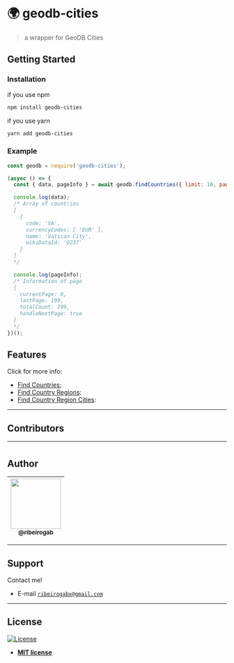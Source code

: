 <!-- <h1 align="center">
<img src="https://i.ibb.co/WysD55S/geodb-cities.png" alt="GeoDB Cities" width="250"/>
</h1> -->

# 🌍 geodb-cities

> a wrapper for GeoDB Cities

## Getting Started

### Installation

if you use npm

```zsh
npm install geodb-cities
```

if you use yarn

```zsh
yarn add geodb-cities
```

### Example

```js
const geodb = require('geodb-cities');

(async () => {
  const { data, pageInfo } = await geodb.findCountries({ limit: 10, page: 0 })

  console.log(data);
  /* Array of countries
  [
    {
      code: 'VA',
      currencyCodes: [ 'EUR' ],
      name: 'Vatican City',
      wikiDataId: 'Q237'
    }
  ]
  */

  console.log(pageInfo);
  /* Information of page
  {
    currentPage: 0,
    lastPage: 199,
    totalCount: 199,
    handleNextPage: true
  }
  */
})();
```

## Features

Click for more info:

- [Find Countries]();
- [Find Country Regions]():
- [Find Country Region Cities]():

---

## Contributors

| <img width="115"> | <img width="115"> | <img width="115"> | <img width="115"> | <img width="115"> | <img width="115"> |
|:-:|:-:|:-:|:-:|:-:|:-:|

## Author

| [<img src="https://avatars3.githubusercontent.com/u/44847326?s=400&u=30a156f0a61f81eaa137cb286ed13e9527916039&v=4" width="115"><br><sub>@ribeirogab</sub>](https://github.com/ribeirogab) |
| :---: |

---

## Support

Contact me!

- E-mail <a href="mailto:ribeirogabx@gmail.com" target="_blank">`ribeirogabx@gmail.com`</a>

---

## License

[![License](http://img.shields.io/:license-mit-blue.svg?style=flat-square)](http://badges.mit-license.org)

- **[MIT license](http://opensource.org/licenses/mit-license.php)**
